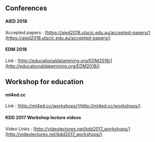 

## Conferences

#### AIED 2018
Accepted papers : [https://aied2018.utscic.edu.au/accepted-papers/](https://aied2018.utscic.edu.au/accepted-papers/)

#### EDM 2018
Link : [http://educationaldatamining.org/EDM2018/](http://educationaldatamining.org/EDM2018/)


## Workshop for education

#### ml4ed.cc
Link : [http://ml4ed.cc/workshops/](http://ml4ed.cc/workshops/)


#### KDD 2017 Workshop lecture videos
Video Links : [http://videolectures.net/kdd2017_workshops/](http://videolectures.net/kdd2017_workshops/)
